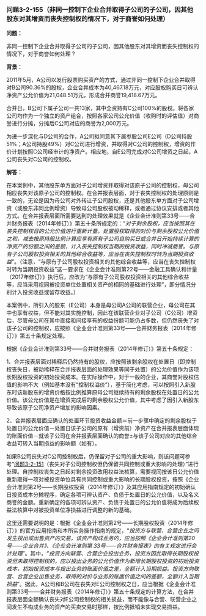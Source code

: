 ### 问题3-2-155（非同一控制下企业合并取得子公司的子公司，因其他股东对其增资而丧失控制权的情况下，对于商誉如何处理）

**问题：**

非同一控制下企业合并取得子公司的子公司，因其他股东对其增资而丧失控制权的情况下，对于商誉如何处理？

**背景：**

2011年5月，A公司以发行股票购买资产的方式，通过非同一控制下企业合并取得对B公司90.36%的股权，企业合并成本为40,467.18万元，对应股权购买日可辨认净资产公允价值为21,048.51万元，形成合并商誉19,418.67万元。

合并日，B公司下属子公司一共13家，其中全资持有C公司100%的股权。将各家公司均作为一个独立的资产组合，按照各家公司公允价值（收购时的评估值）对商誉进行分摊，分摊后C公司对应的商誉为2,000万元。

为进一步深化与D公司的合作，A公司拟同意其下属参股公司E公司（D公司持股51%；A公司持股49%）对C公司进行增资，并取得对C公司的控制权，增资的作价计划按照C公司经审计的净资产。相应地，自E公司完成对C公司增资之日起，A公司丧失对C公司的控制权。

**解答：**

在本案例中，其他股东单方面对子公司增资并取得对该原子公司的控制权，母公司相应丧失对该原子公司的控制权。在合并报表层面，对于丧失控制权的处理原则是一致的，无论是因为母公司对外转让子公司股权，还是其他股东单方面对子公司增资（或股东非同比例增资）导致母公司股权被动稀释，或者通过协议安排或者其他方式。在合并报表层面所需要达到的处理效果就是《企业会计准则第33号——合并财务报表（2014年修订）》第五十条所规定的：“*对于剩余股权，应当按照其在丧失控制权日的公允价值进行重新计量。处置股权取得的对价与剩余股权公允价值之和，减去按原持股比例计算应享有原有子公司自购买日或合并日开始持续计算的净资产的份额之间的差额，计入丧失控制权当期的投资收益，同时冲减商誉。与原有子公司股权投资相关的其他综合收益等，应当在丧失控制权时转为当期投资收益*”。（注意，“与原有子公司股权投资相关的其他综合收益等，应当在丧失控制权时转为当期投资收益”这一要求在《企业会计准则第22号——金融工具确认和计量（2017年修订）》执行后，应改为“与原有子公司股权投资相关的其他综合收益等，应当采用视同被投资单位处置相关资产的相同的基础进行处理”，即分情况分别计入投资收益或留存收益。）

本案例中，所引入的股东（E公司）本身是母公司A公司的联营企业，母公司在其中也享有权益，但不能对其实施控制，因此在该联营企业对子公司（C公司）增资后，尽管母公司在其中直接和间接享有的权益份额可能仍占多数，但仍然丧失了对该子公司的控制权，应按照《企业会计准则第33号——合并财务报表（2014年修订）》第五十条规定处理。

根据《企业会计准则第33号——合并财务报表（2014年修订）》第五十条规定：

1、合并报表层面对稀释后仍然持有的股权，应按照该剩余股权在处置日（即控制权丧失日，被动稀释在合并报表层面的处理效果等同于处置）的公允价值作为该项长期股权投资的初始投资成本。在实际操作中，对于一般的企业，其商誉对股权估值的影响不大（例如基本没有“控制权溢价”），基于简化考虑，可以按照引入新股东时该新股东的增资价格按比例推算原母公司继续持有的剩余股权在处置日的公允价值。该公允价值是在增资完成后的剩余股权公允价值，其中考虑了因引入新股东导致该原子公司净资产增加的影响因素。

2、合并报表层面应确认的处置环节投资收益金额＝前一步骤中确定的剩余股权于处置日的公允价值－处置日该子公司的原有（增资前）净资产在合并报表层面体现的账面价值－就该子公司在合并报表层面确认的商誉±与该子公司对应的其他综合收益可转入当期损益的影响额（如有）。

如果B公司丧失对C公司控制权后，仍保留对子公司的重大影响，则该问题可参考“[问题3-2-151](#_Hlk407584569)（丧失对子公司控制权但仍保留共同控制或重大影响的处理）”进行处理。自控制权丧失之日起对剩余投资改用权益法核算，需要视同按该日公允价值重新取得一项对被投资单位具有共同控制或重大影响的长期股权投资，按照《企业会计准则第2号——长期股权投资（2014年修订）》及其应用指南规定的初始确认日投资成本分摊程序，确定各项可辨认资产、负债于处置日的公允价值，以及名义商誉的金额。重新确定的各项可辨认资产、负债于处置日的公允价值将成为后续权益法核算中对被投资单位净损益进行调整的新的基础。

这里还需要说明的是：根据《企业会计准则第2号——长期股权投资（2014年修订）》的官方应用指南和本所实务操作指南的规定，“*投资方与联营、合营企业之间发生投出或出售资产的交易，该资产构成业务的，应当按照《企业会计准则第20号——企业合并》、《企业会计准则第
33号——合并财务报表》的有关规定进行会计处理*”。其中，*“投资方向联营、合营企业投出业务，投资方因此取得长期股权投资但未取得控制权的，应以投出业务的公允价值作为新增长期股权投资的初始投资成本，初始投资成本与投出业务的账面价值之差，全额计入当期损益。投资方向联营、合营企业出售业务，取得的对价与业务的账面价值之间的差额，全额计入当期损益*”。据此，A公司和B公司在丧失对E公司控制权之日，应当根据《企业会计准则第33号——合并财务报表（2014年修订）》第五十条规定的计算方法，在合并报表层面全额确认丧失对E公司控制权的相关损益，而不能像与合营、联营企业之间发生不构成业务的资产的买卖交易时那样，按比例抵销未实现交易损益。